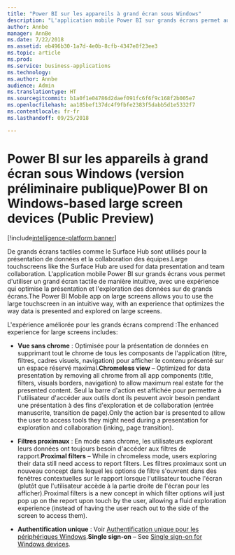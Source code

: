 ```yaml
---
title: "Power BI sur les appareils à grand écran sous Windows"
description: "L'application mobile Power BI sur grands écrans permet aux utilisateurs d'utiliser un grand écran tactile de manière intuitive, avec une expérience qui optimise la présentation et l'exploration des données sur de grands écrans."
author: Annbe
manager: AnnBe
ms.date: 7/22/2018
ms.assetid: eb496b30-1a7d-4e0b-8cfb-4347e8f23ee3
ms.topic: article
ms.prod: 
ms.service: business-applications
ms.technology: 
ms.author: Annbe
audience: Admin
ms.translationtype: HT
ms.sourcegitcommit: b1a0f1e04786d2daef091fc6f6f9c168f2b005e7
ms.openlocfilehash: aa185bef137dc4f9fbfe2383f5dabb5d1e5332f7
ms.contentlocale: fr-fr
ms.lasthandoff: 09/25/2018

---
```

# <a name="power-bi-on-windows-based-large-screen-devices-public-preview"></a><span data-ttu-id="928ad-103">Power BI sur les appareils à grand écran sous Windows (version préliminaire publique)</span><span class="sxs-lookup"><span data-stu-id="928ad-103">Power BI on Windows-based large screen devices (Public Preview)</span></span>

[!include[intelligence-platform banner](../../includes/intelligence-platform.md)]




<span data-ttu-id="928ad-104">De grands écrans tactiles comme le Surface Hub sont utilisés pour la présentation de données et la collaboration des équipes.</span><span class="sxs-lookup"><span data-stu-id="928ad-104">Large touchscreens like the Surface Hub are used for data presentation and team collaboration.</span></span> <span data-ttu-id="928ad-105">L'application mobile Power BI sur grands écrans vous permet d'utiliser un grand écran tactile de manière intuitive, avec une expérience qui optimise la présentation et l'exploration des données sur de grands écrans.</span><span class="sxs-lookup"><span data-stu-id="928ad-105">The Power BI Mobile app on large screens allows you to use the large touchscreen in an intuitive way, with an experience that optimizes the way data is presented and explored on large screens.</span></span>

<span data-ttu-id="928ad-106">L'expérience améliorée pour les grands écrans comprend :</span><span class="sxs-lookup"><span data-stu-id="928ad-106">The enhanced experience for large screens includes:</span></span>

-   <span data-ttu-id="928ad-107">**Vue sans chrome** : Optimisée pour la présentation de données en supprimant tout le chrome de tous les composants de l'application (titre, filtres, cadres visuels, navigation) pour afficher le contenu présenté sur un espace réservé maximal.</span><span class="sxs-lookup"><span data-stu-id="928ad-107">**Chromeless view** – Optimized for data presentation by removing all chrome from all app components (title, filters, visuals borders, navigation) to allow maximum real estate for the presented content.</span></span> <span data-ttu-id="928ad-108">Seul la barre d'action est affichée pour permettre à l'utilisateur d'accéder aux outils dont ils peuvent avoir besoin pendant une présentation à des fins d'exploration et de collaboration (entrée manuscrite, transition de page).</span><span class="sxs-lookup"><span data-stu-id="928ad-108">Only the action bar is presented to allow the user to access tools they might need during a presentation for exploration and collaboration (inking, page transition).</span></span>

-   <span data-ttu-id="928ad-109">**Filtres proximaux** : En mode sans chrome, les utilisateurs explorant leurs données ont toujours besoin d'accéder aux filtres de rapport.</span><span class="sxs-lookup"><span data-stu-id="928ad-109">**Proximal filters** – While in chromeless mode, users exploring their data still need access to report filters.</span></span> <span data-ttu-id="928ad-110">Les filtres proximaux sont un nouveau concept dans lequel les options de filtre s'ouvrent dans des fenêtres contextuelles sur le rapport lorsque l'utilisateur touche l'écran (plutôt que l'utilisateur accède à la partie droite de l'écran pour les afficher).</span><span class="sxs-lookup"><span data-stu-id="928ad-110">Proximal filters is a new concept in which filter options will just pop up on the report upon touch by the user, allowing a fluid exploration experience (instead of having the user reach out to the side of the screen to access them).</span></span>

-   <span data-ttu-id="928ad-111">**Authentification unique** : Voir [Authentification unique pour les périphériques Windows](single-sign-windows-apps.md).</span><span class="sxs-lookup"><span data-stu-id="928ad-111">**Single sign-on** – See [Single sign-on for Windows devices](single-sign-windows-apps.md).</span></span>

